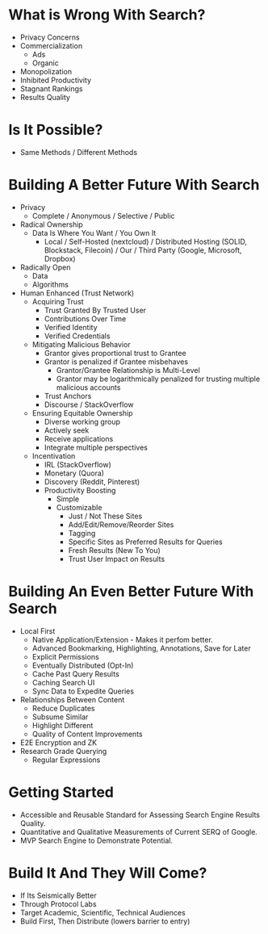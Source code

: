 # What is Wrong With Search?
- Privacy Concerns
- Commercialization
    - Ads
    - Organic
- Monopolization
- Inhibited Productivity
- Stagnant Rankings
- Results Quality

# Is It Possible?
- Same Methods / Different Methods

# Building A Better Future With Search
- Privacy
    - Complete / Anonymous / Selective / Public
- Radical Ownership
    - Data Is Where You Want / You Own It
        - Local / Self-Hosted (nextcloud) / Distributed Hosting (SOLID, Blockstack, Filecoin) / Our / Third Party (Google, Microsoft, Dropbox)  
- Radically Open
    - Data
    - Algorithms
- Human Enhanced (Trust Network)
    - Acquiring Trust
        - Trust Granted By Trusted User
        - Contributions Over Time
        - Verified Identity
        - Verified Credentials
    - Mitigating Malicious Behavior
        - Grantor gives proportional trust to Grantee
        - Grantor is penalized if Grantee misbehaves
            - Grantor/Grantee Relationship is Multi-Level
            - Grantor may be logarithmically penalized for trusting multiple malicious accounts
        - Trust Anchors
        - Discourse / StackOverflow
    - Ensuring Equitable Ownership
        - Diverse working group
        - Actively seek
        - Receive applications
        - Integrate multiple perspectives
    - Incentivation
        - IRL (StackOverflow)
        - Monetary (Quora)
        - Discovery (Reddit, Pinterest)
        - Productivity Boosting
            - Simple
            - Customizable
                - Just / Not These Sites
                - Add/Edit/Remove/Reorder Sites
                - Tagging
                - Specific Sites as Preferred Results for Queries
                - Fresh Results (New To You)
                - Trust User Impact on Results
# Building An Even Better Future With Search
- Local First
    - Native Application/Extension - Makes it perfom better.
    - Advanced Bookmarking, Highlighting, Annotations, Save for Later
    - Explicit Permissions
    - Eventually Distributed (Opt-In)
    - Cache Past Query Results
    - Caching Search UI
    - Sync Data to Expedite Queries
- Relationships Between Content
    - Reduce Duplicates
    - Subsume Similar
    - Highlight Different
    - Quality of Content Improvements
- E2E Encryption and ZK
- Research Grade Querying
    - Regular Expressions

# Getting Started
- Accessible and Reusable Standard for Assessing Search Engine Results Quality.
- Quantitative and Qualitative Measurements of Current SERQ of Google.
- MVP Search Engine to Demonstrate Potential.
# Build It And They Will Come?
- If Its Seismically Better
- Through Protocol Labs
- Target Academic, Scientific, Technical Audiences
- Build First, Then Distribute (lowers barrier to entry)

